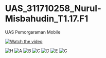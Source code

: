 # UAS_311710258_Nurul-Misbahudin_T1.17.F1
UAS Pemorgaraman Mobile


[![Watch the video](https://i.imgur.com/vKb2F1B.png)](https://www.youtube.com/watch?v=Ap1WmaNs0gg)


![H](https://user-images.githubusercontent.com/37294673/87650607-19be5e80-c77c-11ea-8bea-a750dfae0838.jpeg)
![A](https://user-images.githubusercontent.com/37294673/87650610-1aef8b80-c77c-11ea-888b-45e7d5dc2a19.jpeg)
![B](https://user-images.githubusercontent.com/37294673/87650590-13c87d80-c77c-11ea-8add-beab78b9d9c1.jpeg)
![C](https://user-images.githubusercontent.com/37294673/87650593-162ad780-c77c-11ea-8f3a-6b80343a526b.jpeg)
![D](https://user-images.githubusercontent.com/37294673/87650599-175c0480-c77c-11ea-9235-0f570d494b69.jpeg)
![E](https://user-images.githubusercontent.com/37294673/87650603-17f49b00-c77c-11ea-807f-be989dc1637a.jpeg)
![G](https://user-images.githubusercontent.com/37294673/87650606-188d3180-c77c-11ea-82eb-1038e5bbaf7f.jpeg)


